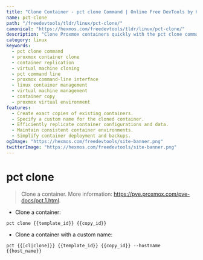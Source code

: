 ```yaml
---
title: "Clone Container - pct clone Command | Online Free DevTools by Hexmos"
name: pct-clone
path: "/freedevtools/tldr/linux/pct-clone/"
canonical: "https://hexmos.com/freedevtools/tldr/linux/pct-clone/"
description: "Clone Proxmox containers quickly with the pct clone command.  Create copies of your containers easily and efficiently. Free online tool, no registration required."
category: linux
keywords:
  - pct clone command
  - proxmox container clone
  - container replication
  - virtual machine cloning
  - pct command line
  - proxmox command-line interface
  - linux container management
  - virtual machine management
  - container copy
  - proxmox virtual environment
features:
  - Create exact copies of existing containers.
  - Specify a custom name for the cloned container.
  - Efficiently replicate container configurations and data.
  - Maintain consistent container environments.
  - Simplify container deployment and backups.
ogImage: "https://hexmos.com/freedevtools/site-banner.png"
twitterImage: "https://hexmos.com/freedevtools/site-banner.png"
---
```


# pct clone

> Clone a container.
> More information: <https://pve.proxmox.com/pve-docs/pct.1.html>.

- Clone a container:

`pct clone {{template_id}} {{copy_id}}`

- Clone a container with a custom name:

`pct {{[cl|clone]}} {{template_id}} {{copy_id}} --hostname {{host_name}}`
